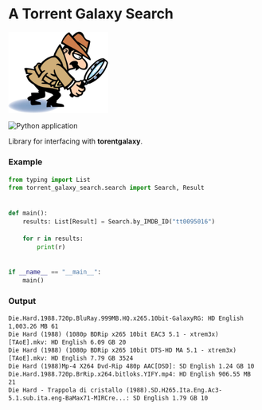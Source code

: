 # A Torrent Galaxy Search

<img src="https://github.com/rlongio/torrent_galaxy_search/blob/master/docs/img/detective.png?raw=true" alt="drawing" width="200"/>

![Python application](https://github.com/rlongio/torrent_galaxy_search/workflows/Python%20application/badge.svg)

Library for interfacing with **torentgalaxy**.

### Example

```python
from typing import List
from torrent_galaxy_search.search import Search, Result


def main():
    results: List[Result] = Search.by_IMDB_ID("tt0095016")

    for r in results:
        print(r)


if __name__ == "__main__":
    main()
 ```
 
 ### Output
 ```
Die.Hard.1988.720p.BluRay.999MB.HQ.x265.10bit-GalaxyRG: HD English 1,003.26 MB 61
Die Hard (1988) (1080p BDRip x265 10bit EAC3 5.1 - xtrem3x) [TAoE].mkv: HD English 6.09 GB 20
Die Hard (1988) (1080p BDRip x265 10bit DTS-HD MA 5.1 - xtrem3x) [TAoE].mkv: HD English 7.79 GB 3524
Die Hard (1988)Mp-4 X264 Dvd-Rip 480p AAC[DSD]: SD English 1.24 GB 10
Die.Hard.1988.720p.BrRip.x264.bitloks.YIFY.mp4: HD English 906.55 MB 21
Die Hard - Trappola di cristallo (1988).SD.H265.Ita.Eng.Ac3-5.1.sub.ita.eng-BaMax71-MIRCre...: SD English 1.79 GB 10
```
